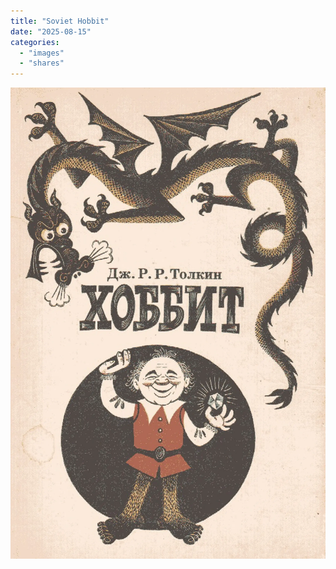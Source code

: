 ```yaml
---
title: "Soviet Hobbit"
date: "2025-08-15"
categories:
  - "images"
  - "shares"
---
```


![](hobbit.webp "via [mashable.com](https://mashable.com/archive/soviet-hobbit)")
